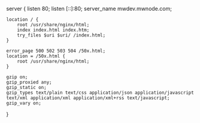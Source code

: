 server {
    listen       80;
    listen  [::]:80;
    server_name mwdev.mwnode.com;

    location / {
        root /usr/share/nginx/html;
        index index.html index.htm;
        try_files $uri $uri/ /index.html;
    }

    error_page 500 502 503 504 /50x.html;
    location = /50x.html {
        root /usr/share/nginx/html;
    }

    gzip on;
    gzip_proxied any;
    gzip_static on;
    gzip_types text/plain text/css application/json application/javascript text/xml application/xml application/xml+rss text/javascript;
    gzip_vary on;
}
